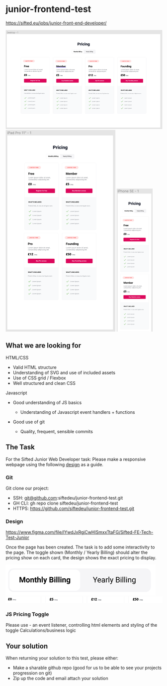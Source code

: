 # junior-frontend-test
https://sifted.eu/jobs/junior-front-end-developer/

![Desktop Image](./public/Screenshots/Desktop.png)
![Tablet Image](./public/Screenshots/Tablet.png)
![Mobile Image](./public/Screenshots/Mobile.png)

## What we are looking for
HTML/CSS
- Valid HTML structure
- Understanding of SVG and use of included assets
- Use of CSS grid / Flexbox
- Well structured and clean CSS

Javascript
- Good understanding of JS basics
  - Understanding of Javascript event handlers + functions

- Good use of git
  - Quality, frequent, sensible commits

## The Task
For the Sifted Junior Web Developer task: Please make a responsive webpage using the following [design](https://www.figma.com/file/lYwdJxRgjCwHlSmxxTtaFG/Sifted-FE-Tech-Test-Junior) as a guide.

### Git
Git clone our project:
- SSH: git@github.com:siftedeu/junior-frontend-test.git
- GH CLI: gh repo clone siftedeu/junior-frontend-test
- HTTPS: https://github.com/siftedeu/junior-frontend-test.git

### Design
https://www.figma.com/file/lYwdJxRgjCwHlSmxxTtaFG/Sifted-FE-Tech-Test-Junior

Once the page has been created. The task is to add some interactivity to the page. The toggle shown (Monthly / Yearly Billing) should alter the pricing show on each card, the design shows the exact pricing to display.

![Toggle Component Screenshot](./public/Screenshots/Pricing_toggle.png)
![Pricing Elements](./public/Screenshots/Pricing_elements.png)

### JS Pricing Toggle
Please use - an event listener, controlling html elements and styling of the toggle
Calculations/business logic

## Your solution
When returning your solution to this test, please either:

- Make a sharable github repo (good for us to be able to see your projects progression on git)
- Zip up the code and email attach your solution